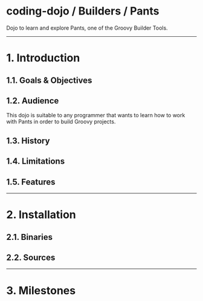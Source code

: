 coding-dojo / Builders / Pants
==============================

Dojo to learn and explore Pants, one of the Groovy Builder Tools.

----

# 1. Introduction

## 1.1. Goals & Objectives

## 1.2. Audience

This dojo is suitable to any programmer that wants to learn how to work with Pants in order to build Groovy projects.

## 1.3. History

## 1.4. Limitations

## 1.5. Features

----

# 2. Installation

## 2.1. Binaries

## 2.2. Sources

----

# 3. Milestones
